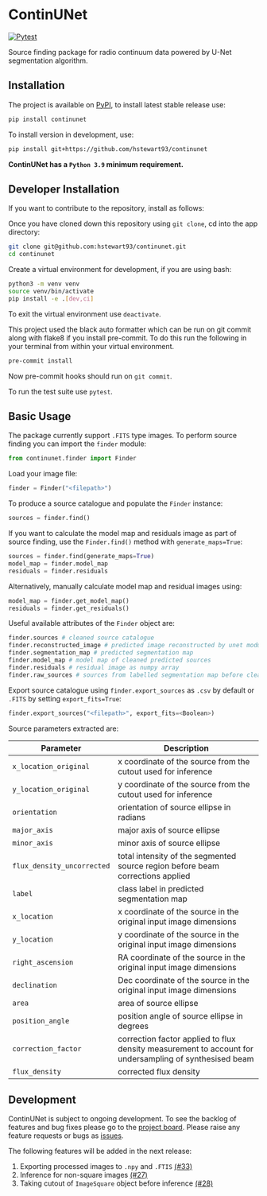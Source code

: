 # ContinUNet
[![Pytest](https://github.com/hstewart93/continunet/actions/workflows/pytest.yml/badge.svg)](https://github.com/hstewart93/continunet/actions/workflows/pytest.yml)

Source finding package for radio continuum data powered by U-Net segmentation algorithm.

## Installation
The project is available on [PyPI](https://pypi.org/project/continunet/), to install latest stable release use:

```bash
pip install continunet
```

To install version in development, use:

```bash
pip install git+https://github.com/hstewart93/continunet
```

**ContinUNet has a `Python 3.9` minimum requirement.**

## Developer Installation
If you want to contribute to the repository, install as follows:

Once you have cloned down this repository using `git clone`, cd into the app directory:

```bash
git clone git@github.com:hstewart93/continunet.git
cd continunet
```

Create a virtual environment for development, if you are using bash:

```bash
python3 -m venv venv
source venv/bin/activate
pip install -e .[dev,ci]
```

To exit the virtual environment use `deactivate`.

This project used the black auto formatter which can be run on git commit along with flake8 if you install pre-commit. To do this run the following in your terminal from within your virtual environment.

```bash
pre-commit install
```

Now pre-commit hooks should run on `git commit`.

To run the test suite use `pytest`.

## Basic Usage
The package currently support `.FITS` type images. To perform source finding you can import the `finder` module:

```python
from continunet.finder import Finder
```

Load your image file:

```python
finder = Finder("<filepath>")
```

To produce a source catalogue and populate the `Finder` instance:

```python
sources = finder.find()
```

If you want to calculate the model map and residuals image as part of source finding, use the `Finder.find()` method with `generate_maps=True`:

```python
sources = finder.find(generate_maps=True)
model_map = finder.model_map
residuals = finder.residuals
```

Alternatively, manually calculate model map and residual images using:

```python
model_map = finder.get_model_map()
residuals = finder.get_residuals()
```

Useful available attributes of the `Finder` object are:
```python
finder.sources # cleaned source catalogue
finder.reconstructed_image # predicted image reconstructed by unet module
finder.segmentation_map # predicted segmentation map
finder.model_map # model map of cleaned predicted sources
finder.residuals # residual image as numpy array
finder.raw_sources # sources from labelled segmentation map before cleaning
```

Export source catalogue using `finder.export_sources` as `.csv` by default or `.FITS` by setting `export_fits=True`:

```python
finder.export_sources("<filepath>", export_fits=<Boolean>)
```

Source parameters extracted are:

| **Parameter**              | **Description**                                                                                        |
|----------------------------|--------------------------------------------------------------------------------------------------------|
| `x_location_original`      | x coordinate of the source from the cutout used for inference                                          |
| `y_location_original`      | y coordinate of the source from the cutout used for inference                                          |
| `orientation`              | orientation of source ellipse in radians                                                               |
| `major_axis`               | major axis of source ellipse                                                                           |
| `minor_axis`               | minor axis of source ellipse                                                                           |
| `flux_density_uncorrected` | total intensity of the segmented source region before beam corrections applied                         |
| `label`                    | class label in predicted segmentation map                                                              |
| `x_location`               | x coordinate of the source in the original input image dimensions                                      |
| `y_location`               | y coordinate of the source in the original input image dimensions                                      |
| `right_ascension`          | RA coordinate of the source in the original input image dimensions                                     |
| `declination`              | Dec coordinate of the source in the original input image dimensions                                    |
| `area`                     | area of source ellipse                                                                                 |
| `position_angle`           | position angle of source ellipse in degrees                                                            |
| `correction_factor`        | correction factor applied to flux density measurement to account for undersampling of synthesised beam |
| `flux_density`             | corrected flux density                                                                                 |

## Development
ContinUNet is subject to ongoing development. To see the backlog of features and bug fixes please go to the [project board](https://github.com/users/hstewart93/projects/4/views/1). Please raise any feature requests or bugs as [issues](https://github.com/hstewart93/continunet/issues).

The following features will be added in the next release:

1. Exporting processed images to `.npy` and `.FTIS` [(#33)](https://github.com/hstewart93/continunet/issues/33)
2. Inference for non-square images [(#27)](https://github.com/hstewart93/continunet/issues/27)
3. Taking cutout of `ImageSquare` object before inference [(#28)](https://github.com/hstewart93/continunet/issues/28)